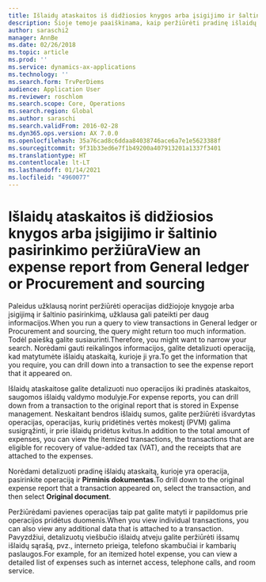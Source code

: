 ```yaml
---
title: Išlaidų ataskaitos iš didžiosios knygos arba įsigijimo ir šaltinio pasirinkimo peržiūra
description: Šioje temoje paaiškinama, kaip peržiūrėti pradinę išlaidų ataskaitą, kurioje yra operacija.
author: saraschi2
manager: AnnBe
ms.date: 02/26/2018
ms.topic: article
ms.prod: ''
ms.service: dynamics-ax-applications
ms.technology: ''
ms.search.form: TrvPerDiems
audience: Application User
ms.reviewer: roschlom
ms.search.scope: Core, Operations
ms.search.region: Global
ms.author: saraschi
ms.search.validFrom: 2016-02-28
ms.dyn365.ops.version: AX 7.0.0
ms.openlocfilehash: 35a76cad8c6ddaa84038746ace6a7e1e5623388f
ms.sourcegitcommit: 9f31b33ed6e7f1b49200a407913201a1337f3401
ms.translationtype: HT
ms.contentlocale: lt-LT
ms.lasthandoff: 01/14/2021
ms.locfileid: "4960077"
---
```

# <a name="view-an-expense-report-from-general-ledger-or-procurement-and-sourcing"></a><span data-ttu-id="f4131-103">Išlaidų ataskaitos iš didžiosios knygos arba įsigijimo ir šaltinio pasirinkimo peržiūra</span><span class="sxs-lookup"><span data-stu-id="f4131-103">View an expense report from General ledger or Procurement and sourcing</span></span>

<span data-ttu-id="f4131-104">Paleidus užklausą norint peržiūrėti operacijas didžiojoje knygoje arba įsigijimą ir šaltinio pasirinkimą, užklausa gali pateikti per daug informacijos.</span><span class="sxs-lookup"><span data-stu-id="f4131-104">When you run a query to view transactions in General ledger or Procurement and sourcing, the query might return too much information.</span></span> <span data-ttu-id="f4131-105">Todėl paiešką galite susiaurinti.</span><span class="sxs-lookup"><span data-stu-id="f4131-105">Therefore, you might want to narrow your search.</span></span> <span data-ttu-id="f4131-106">Norėdami gauti reikalingos informacijos, galite detalizuoti operaciją, kad matytumėte išlaidų ataskaitą, kurioje ji yra.</span><span class="sxs-lookup"><span data-stu-id="f4131-106">To get the information that you require, you can drill down into a transaction to see the expense report that it appeared on.</span></span>

<span data-ttu-id="f4131-107">Išlaidų ataskaitose galite detalizuoti nuo operacijos iki pradinės ataskaitos, saugomos išlaidų valdymo modulyje.</span><span class="sxs-lookup"><span data-stu-id="f4131-107">For expense reports, you can drill down from a transaction to the original report that is stored in Expense management.</span></span> <span data-ttu-id="f4131-108">Neskaitant bendros išlaidų sumos, galite peržiūrėti išvardytas operacijas, operacijas, kurių pridėtinės vertės mokestį (PVM) galima susigrąžinti, ir prie išlaidų pridėtus kvitus.</span><span class="sxs-lookup"><span data-stu-id="f4131-108">In addition to the total amount of expenses, you can view the itemized transactions, the transactions that are eligible for recovery of value-added tax (VAT), and the receipts that are attached to the expenses.</span></span>

<span data-ttu-id="f4131-109">Norėdami detalizuoti pradinę išlaidų ataskaitą, kurioje yra operacija, pasirinkite operaciją ir **Pirminis dokumentas**.</span><span class="sxs-lookup"><span data-stu-id="f4131-109">To drill down to the original expense report that a transaction appeared on, select the transaction, and then select **Original document**.</span></span>

<span data-ttu-id="f4131-110">Peržiūrėdami pavienes operacijas taip pat galite matyti ir papildomus prie operacijos pridėtus duomenis.</span><span class="sxs-lookup"><span data-stu-id="f4131-110">When you view individual transactions, you can also view any additional data that is attached to a transaction.</span></span> <span data-ttu-id="f4131-111">Pavyzdžiui, detalizuotų viešbučio išlaidų atveju galite peržiūrėti išsamų išlaidų sąrašą, pvz., interneto prieiga, telefono skambučiai ir kambarių paslaugos.</span><span class="sxs-lookup"><span data-stu-id="f4131-111">For example, for an itemized hotel expense, you can view a detailed list of expenses such as internet access, telephone calls, and room service.</span></span>
